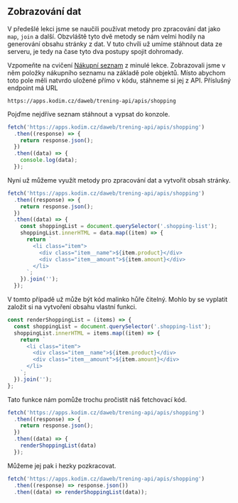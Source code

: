 ## Zobrazování dat

V předešlé lekci jsme se naučili používat metody pro zpracování dat jako `map`, `join` a další. Obzvláště tyto dvě metody se nám velmi hodily na generování obsahu stránky z dat. V tuto chvíli už umíme stáhnout data ze serveru, je tedy na čase tyto dva postupy spojit dohromady.

Vzpomeňte na cvičení [Nákupní seznam](../func-data/cv-nadoma#cvdoma%3Enakupni-seznam) z minulé lekce. Zobrazovali jsme v něm položky nákupního seznamu na základě pole objektů. Místo abychom toto pole měli natvrdo uložené přímo v kódu, stáhneme si jej z API. Příslušný endpoint má URL

```
https://apps.kodim.cz/daweb/trening-api/apis/shopping
```

Pojďme nejdříve seznam stáhnout a vypsat do konzole. 

```js
fetch('https://apps.kodim.cz/daweb/trening-api/apis/shopping')
  .then((response) => {
    return response.json();
  })
  .then((data) => {
    console.log(data);
  });
```

Nyní už můžeme využít metody pro zpracování dat a vytvořit obsah stránky. 

```js
fetch('https://apps.kodim.cz/daweb/trening-api/apis/shopping')
  .then((response) => {
    return response.json();
  })
  .then((data) => {
    const shoppingList = document.querySelector('.shopping-list');
    shoppingList.innerHTML = data.map((item) => {
      return `
        <li class="item">
          <div class="item__name">${item.product}</div>
          <div class="item__amount">${item.amount}</div>
        </li>
      `;
    }).join('');
  });
```

V tomto případě už může být kód malinko hůře čitelný. Mohlo by se vyplatit založit si na vytvoření obsahu vlastní funkci. 

```js
const renderShoppingList = (items) => {
  const shoppingList = document.querySelector('.shopping-list');
  shoppingList.innerHTML = items.map((item) => {
    return `
      <li class="item">
        <div class="item__name">${item.product}</div>
        <div class="item__amount">${item.amount}</div>
      </li>
    `;
  }).join('');
};
```

Tato funkce nám pomůže trochu pročistit náš fetchovací kód.

```js
fetch('https://apps.kodim.cz/daweb/trening-api/apis/shopping')
  .then((response) => {
    return response.json();
  })
  .then((data) => {
    renderShoppingList(data)
  });
```

Můžeme jej pak i hezky pozkracovat. 

```js
fetch('https://apps.kodim.cz/daweb/trening-api/apis/shopping')
  .then((response) => response.json())
  .then((data) => renderShoppingList(data));
```
